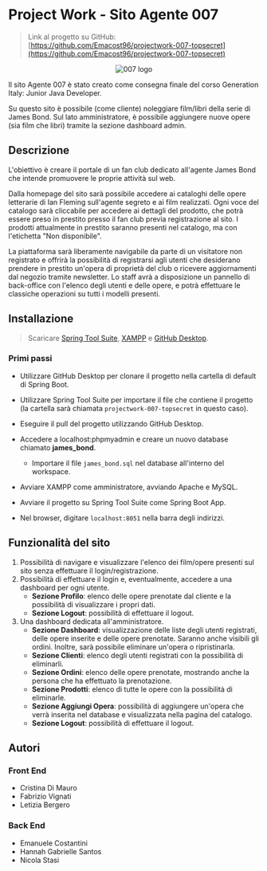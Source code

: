 # Project Work - Sito Agente 007

> Link al progetto su GitHub: [https://github.com/Emacost96/projectwork-007-topsecret](https://github.com/Emacost96/projectwork-007-topsecret)

<p align="center">
  <img src="https://i.imgur.com/NTm2Rzm.png" alt="007 logo" />
</p>

Il sito Agente 007 è stato creato come consegna finale del corso Generation Italy: Junior Java Developer.

Su questo sito è possibile (come cliente) noleggiare film/libri della serie di James Bond. Sul lato amministratore, è possibile aggiungere nuove opere (sia film che libri) tramite la sezione dashboard admin.

## Descrizione

L'obiettivo è creare il portale di un fan club dedicato all'agente James Bond che intende promuovere le proprie attività sul web.

Dalla homepage del sito sarà possibile accedere ai cataloghi delle opere letterarie di Ian Fleming sull'agente segreto e ai film realizzati. Ogni voce del catalogo sarà cliccabile per accedere ai dettagli del prodotto, che potrà essere preso in prestito presso il fan club previa registrazione al sito. I prodotti attualmente in prestito saranno presenti nel catalogo, ma con l'etichetta "Non disponibile".

La piattaforma sarà liberamente navigabile da parte di un visitatore non registrato e offrirà la possibilità di registrarsi agli utenti che desiderano prendere in prestito un'opera di proprietà del club o ricevere aggiornamenti dal negozio tramite newsletter. Lo staff avrà a disposizione un pannello di back-office con l'elenco degli utenti e delle opere, e potrà effettuare le classiche operazioni su tutti i modelli presenti.

## Installazione

> Scaricare [Spring Tool Suite](https://spring.io/tools), [XAMPP](https://www.apachefriends.org/) e [GitHub Desktop](https://desktop.github.com/).

### Primi passi

- Utilizzare GitHub Desktop per clonare il progetto nella cartella di default di Spring Boot.
- Utilizzare Spring Tool Suite per importare il file che contiene il progetto (la cartella sarà chiamata `projectwork-007-topsecret` in questo caso).
- Eseguire il pull del progetto utilizzando GitHub Desktop.
- Accedere a localhost:phpmyadmin e creare un nuovo database chiamato **james_bond**.
    - Importare il file `james_bond.sql` nel database all'interno del workspace.

- Avviare XAMPP come amministratore, avviando Apache e MySQL.
- Avviare il progetto su Spring Tool Suite come Spring Boot App.
- Nel browser, digitare `localhost:8051` nella barra degli indirizzi.

## Funzionalità del sito

1. Possibilità di navigare e visualizzare l'elenco dei film/opere presenti sul sito senza effettuare il login/registrazione.
2. Possibilità di effettuare il login e, eventualmente, accedere a una dashboard per ogni utente.
    - **Sezione Profilo**: elenco delle opere prenotate dal cliente e la possibilità di visualizzare i propri dati.
    - **Sezione Logout**: possibilità di effettuare il logout.
3. Una dashboard dedicata all'amministratore.
    - **Sezione Dashboard**: visualizzazione delle liste degli utenti registrati, delle opere inserite e delle opere prenotate. Saranno anche visibili gli ordini. Inoltre, sarà possibile eliminare un'opera o ripristinarla.
    - **Sezione Clienti**: elenco degli utenti registrati con la possibilità di eliminarli.
    - **Sezione Ordini**: elenco delle opere prenotate, mostrando anche la persona che ha effettuato la prenotazione.
    - **Sezione Prodotti**: elenco di tutte le opere con la possibilità di eliminarle.
    - **Sezione Aggiungi Opera**: possibilità di aggiungere un'opera che verrà inserita nel database e visualizzata nella pagina del catalogo.
    - **Sezione Logout**: possibilità di effettuare il logout.

## Autori

### Front End
- Cristina Di Mauro
- Fabrizio Vignati
- Letizia Bergero

### Back End
- Emanuele Costantini
- Hannah Gabrielle Santos
- Nicola Stasi